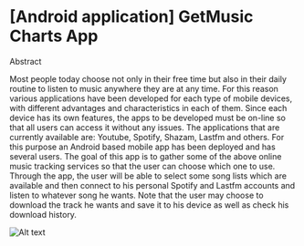 # [Android application] GetMusic Charts App

Abstract

Most people today choose not only in their free time but also in their daily routine to listen to music anywhere they are at any time. For this reason various applications have been developed for each type of mobile devices, with different advantages and characteristics in each of them. Since each device has its own features, the apps to be developed must be on-line so that all users can access it without any issues. The applications that are currently available are: Youtube, Spotify, Shazam, Lastfm and others.
For this purpose an Android based mobile app has been deployed and has several users. The goal of this app is to gather some of the above online music tracking services so that the user can choose which one to use. Through the app, the user will be able to select some song lists which are available and then connect to his personal Spotify and Lastfm accounts and listen to whatever song he wants. Note that the user may choose to download the track he wants and save it to his device as well as check his download history.

![Alt text](/relative/path/to/img.jpg?raw=true "Optional Title")
